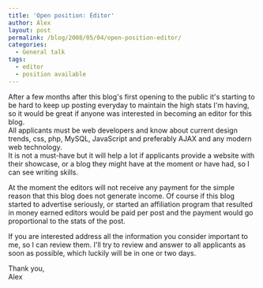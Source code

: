 ```yaml
---
title: 'Open position: Editor'
author: Alex
layout: post
permalink: /blog/2008/05/04/open-position-editor/
categories:
  - General talk
tags:
  - editor
  - position available
---
```

 

After a few months after this blog\'s first opening to the public it\'s starting to be hard to keep up posting everyday to maintain the high stats I\'m having, so it would be great if anyone was interested in becoming an editor for this blog.  
All applicants must be web developers and know about current design trends, css, php, MySQL, JavaScript and preferably AJAX and any modern web technology.  
It is not a must-have but it will help a lot if applicants provide a website with their showcase, or a blog they might have at the moment or have had, so I can see writing skills.

At the moment the editors will not receive any payment for the simple reason that this blog does not generate income. Of course if this blog started to advertise seriously, or started an affiliation program that resulted in money earned editors would be paid per post and the payment would go proportional to the stats of the post.

If you are interested address all the information you consider important to me, so I can review them. I\'ll try to review and answer to all applicants as soon as possible, which luckily will be in one or two days.

Thank you,  
Alex